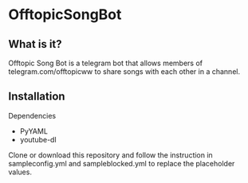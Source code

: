 # OfftopicSongBot

## What is it?

Offtopic Song Bot is a telegram bot that allows members of telegram.com/offtopicww to share songs with each other in a channel.

## Installation

Dependencies

* PyYAML
* youtube-dl

Clone or download this repository and follow the instruction in sampleconfig.yml and sampleblocked.yml to replace the placeholder values.

